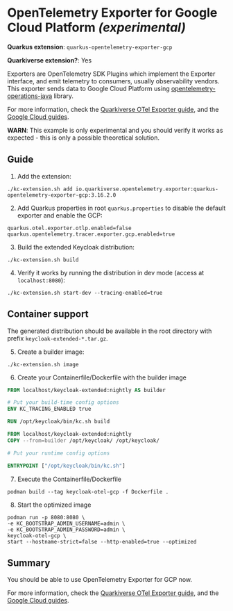 # OpenTelemetry Exporter for Google Cloud Platform _(experimental)_

**Quarkus extension**: `quarkus-opentelemetry-exporter-gcp`

**Quarkiverse extension?**: Yes

Exporters are OpenTelemetry SDK Plugins which implement the Exporter interface, and emit telemetry to consumers, usually observability vendors.
This exporter sends data to Google Cloud Platform using [opentelemetry-operations-java](https://github.com/GoogleCloudPlatform/opentelemetry-operations-java) library.

For more information, check the [Quarkiverse OTel Exporter guide](https://docs.quarkiverse.io/quarkus-opentelemetry-exporter/dev/quarkus-opentelemetry-exporter-gcp.html), and the [Google Cloud guides](https://cloud.google.com/docs/authentication/provide-credentials-adc#how-to).

**WARN**: This example is only experimental and you should verify it works as expected - this is only a possible theoretical solution. 

## Guide

1. Add the extension:

```shell
./kc-extension.sh add io.quarkiverse.opentelemetry.exporter:quarkus-opentelemetry-exporter-gcp:3.16.2.0
```

2. Add Quarkus properties in root `quarkus.properties` to disable the default exporter and enable the GCP:

```properties
quarkus.otel.exporter.otlp.enabled=false
quarkus.opentelemetry.tracer.exporter.gcp.enabled=true
```

3. Build the extended Keycloak distribution:

```shell
./kc-extension.sh build
```

4. Verify it works by running the distribution in dev mode (access at `localhost:8080`):

```shell
./kc-extension.sh start-dev --tracing-enabled=true
```

## Container support

The generated distribution should be available in the root directory with prefix `keycloak-extended-*.tar.gz`.

5. Create a builder image:

```shell
./kc-extension.sh image
```

6. Create your Containerfile/Dockerfile with the builder image

```Dockerfile
FROM localhost/keycloak-extended:nightly AS builder

# Put your build-time config options
ENV KC_TRACING_ENABLED true

RUN /opt/keycloak/bin/kc.sh build

FROM localhost/keycloak-extended:nightly
COPY --from=builder /opt/keycloak/ /opt/keycloak/

# Put your runtime config options

ENTRYPOINT ["/opt/keycloak/bin/kc.sh"]
```

7. Execute the Containerfile/Dockerfile

```shell
podman build --tag keycloak-otel-gcp -f Dockerfile .
```

8. Start the optimized image

```shell
podman run -p 8080:8080 \
-e KC_BOOTSTRAP_ADMIN_USERNAME=admin \
-e KC_BOOTSTRAP_ADMIN_PASSWORD=admin \
keycloak-otel-gcp \
start --hostname-strict=false --http-enabled=true --optimized
```

## Summary

You should be able to use OpenTelemetry Exporter for GCP now.

For more information, check the [Quarkiverse OTel Exporter guide](https://docs.quarkiverse.io/quarkus-opentelemetry-exporter/dev/quarkus-opentelemetry-exporter-gcp.html), and the [Google Cloud guides](https://cloud.google.com/docs/authentication/provide-credentials-adc#how-to).
